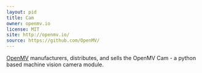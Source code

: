 ```yaml
---
layout: pid
title: Cam
owner: openmv.io
license: MIT
site: http://openmv.io/
source: https://github.com/OpenMV/
---
```

[OpenMV](https://openmv.io/) manufacturers, distributes, and sells the OpenMV Cam - a python based machine vision camera module.

